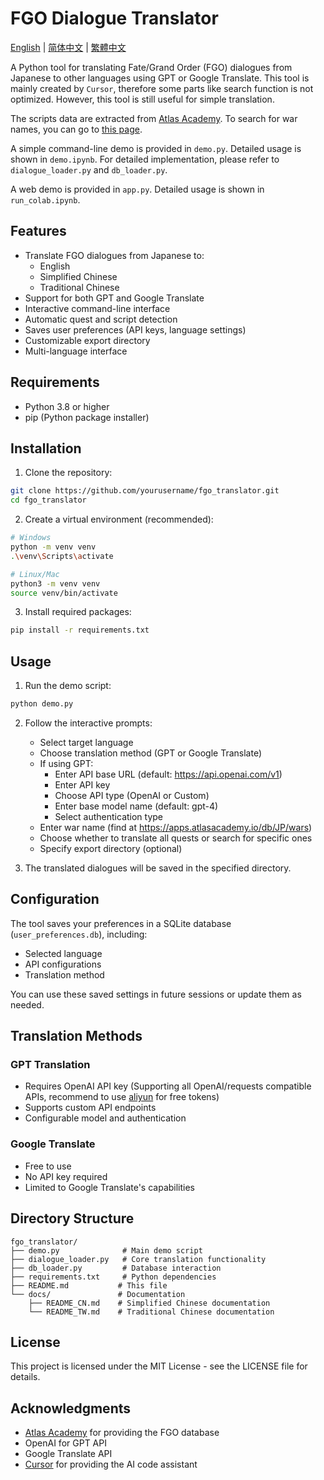 # FGO Dialogue Translator

[English](README.md) | [简体中文](docs/README_CN.md) | [繁體中文](docs/README_TW.md)

A Python tool for translating Fate/Grand Order (FGO) dialogues from Japanese to other languages using GPT or Google Translate. This tool is mainly created by `Cursor`, therefore some parts like search function is not optimized. However, this tool is still useful for simple translation.

The scripts data are extracted from [Atlas Academy](https://apps.atlasacademy.io/db). To search for war names, you can go to [this page](https://apps.atlasacademy.io/db/JP/wars).

A simple command-line demo is provided in `demo.py`. Detailed usage is shown in `demo.ipynb`. For detailed implementation, please refer to `dialogue_loader.py` and `db_loader.py`.

A web demo is provided in `app.py`. Detailed usage is shown in `run_colab.ipynb`.

## Features

- Translate FGO dialogues from Japanese to:
  - English
  - Simplified Chinese
  - Traditional Chinese
- Support for both GPT and Google Translate
- Interactive command-line interface
- Automatic quest and script detection
- Saves user preferences (API keys, language settings)
- Customizable export directory
- Multi-language interface

## Requirements

- Python 3.8 or higher
- pip (Python package installer)

## Installation

1. Clone the repository:
```bash
git clone https://github.com/yourusername/fgo_translator.git
cd fgo_translator
```

2. Create a virtual environment (recommended):
```bash
# Windows
python -m venv venv
.\venv\Scripts\activate

# Linux/Mac
python3 -m venv venv
source venv/bin/activate
```

3. Install required packages:
```bash
pip install -r requirements.txt
```

## Usage

1. Run the demo script:
```bash
python demo.py
```

2. Follow the interactive prompts:
   - Select target language
   - Choose translation method (GPT or Google Translate)
   - If using GPT:
     - Enter API base URL (default: https://api.openai.com/v1)
     - Enter API key
     - Choose API type (OpenAI or Custom)
     - Enter base model name (default: gpt-4)
     - Select authentication type
   - Enter war name (find at https://apps.atlasacademy.io/db/JP/wars)
   - Choose whether to translate all quests or search for specific ones
   - Specify export directory (optional)

3. The translated dialogues will be saved in the specified directory.

## Configuration

The tool saves your preferences in a SQLite database (`user_preferences.db`), including:
- Selected language
- API configurations
- Translation method

You can use these saved settings in future sessions or update them as needed.

## Translation Methods

### GPT Translation
- Requires OpenAI API key (Supporting all OpenAI/requests compatible APIs, recommend to use [aliyun](https://bailian.console.aliyun.com/) for free tokens)
- Supports custom API endpoints
- Configurable model and authentication

### Google Translate
- Free to use
- No API key required
- Limited to Google Translate's capabilities

## Directory Structure

```
fgo_translator/
├── demo.py              # Main demo script
├── dialogue_loader.py   # Core translation functionality
├── db_loader.py         # Database interaction
├── requirements.txt     # Python dependencies
├── README.md           # This file
└── docs/               # Documentation
    ├── README_CN.md    # Simplified Chinese documentation
    └── README_TW.md    # Traditional Chinese documentation
```

## License

This project is licensed under the MIT License - see the LICENSE file for details.
## Acknowledgments

- [Atlas Academy](https://apps.atlasacademy.io/) for providing the FGO database
- OpenAI for GPT API
- Google Translate API
- [Cursor](https://www.cursor.com/) for providing the AI code assistant


